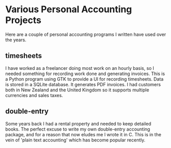 # Various Personal Accounting Projects

Here are a couple of personal accounting programs I written have used over the years.

## timesheets

I have worked as a freelancer doing most work on an hourly basis, so I needed something for recording work done and generating invoices. This is a Python program using GTK to provide a UI for recording timesheets. Data is stored in a SQLite database. It generates PDF invoices. I had customers both in New Zealand and the United Kingdom so it supports multiple currencies and sales taxes.

## double-entry

Some years back I had a rental property and needed to keep detailed books. The perfect excuse to write my own double-entry accounting package, and for a reason that now eludes me I wrote it in C. This is in the vein of 'plain text accounting' which has become popular recently. 
